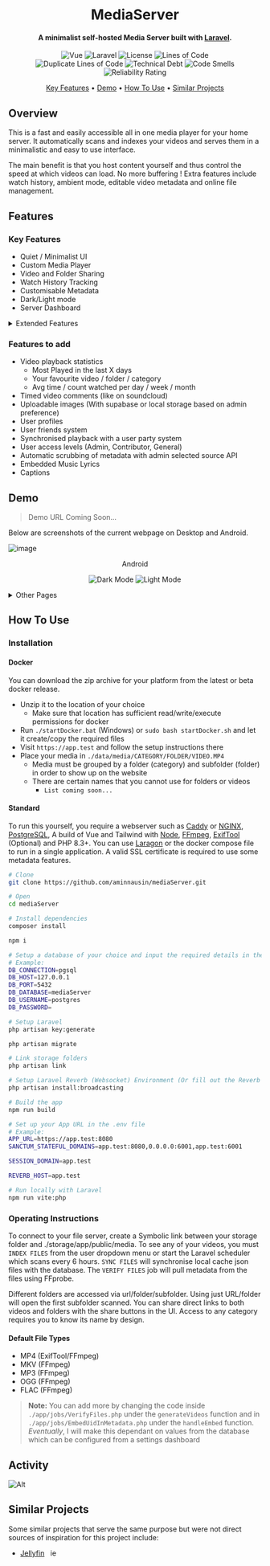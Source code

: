 <h1 align="center" style="display: block;">MediaServer</h1>
<!-- <p  align="center"> -->
  <!-- <br>
  <a href="http://www.amitmerchant.com/electron-markdownify"><img src="https://raw.githubusercontent.com/amitmerchant1990/electron-markdownify/master/app/img/markdownify.png" alt="Markdownify" width="200"></a>
  <br> -->
    <!-- # MediaServer -->
  <!-- <br> -->
<!-- </p> -->

#### <p  align="center">A minimalist self-hosted Media Server built with <a href="https://laravel.com/" target="_blank">Laravel</a>. </p>

<p  align="center">
    <img src="https://img.shields.io/badge/vue-v3.4.29-white" alt="Vue">
    <img src="https://img.shields.io/badge/laravel-v11.10-F9322C" alt="Laravel">
    <img src="https://img.shields.io/badge/license-AGPL%20V3-purple" alt="License">
    <img src="https://sonarcloud.io/api/project_badges/measure?project=aminnausin_mediaServer&metric=ncloc" alt="Lines of Code">
    <br/>
    <img src="https://sonarcloud.io/api/project_badges/measure?project=aminnausin_mediaServer&metric=duplicated_lines_density" alt="Duplicate Lines of Code">
    <img src="https://sonarcloud.io/api/project_badges/measure?project=aminnausin_mediaServer&metric=sqale_index" alt="Technical Debt">
    <img src="https://sonarcloud.io/api/project_badges/measure?project=aminnausin_mediaServer&metric=code_smells" alt="Code Smells">
    <img src="https://sonarcloud.io/api/project_badges/measure?project=aminnausin_mediaServer&metric=reliability_rating" alt="Reliability Rating">
</p>

<p  align="center">
  <a href="#features">Key Features</a> •
  <a href="#demo">Demo</a> •
  <a href="#how-to-use">How To Use</a> •
  <a href="#similar-projects">Similar Projects</a>
</p>

<!-- ![screenshot](.gif) -->

## Overview

This is a fast and easily accessible all in one media player for your home server.
It automatically scans and indexes your videos and serves them in a minimalistic and easy to use interface.

The main benefit is that you host content yourself and thus control the speed at which videos can load. No more buffering !
Extra features include watch history, ambient mode, editable video metadata and online file management.

## Features

### Key Features

- Quiet / Minimalist UI
- Custom Media Player
- Video and Folder Sharing
- Watch History Tracking
- Customisable Metadata
- Dark/Light mode
- Server Dashboard

<details>
<summary>Extended Features</summary>

- Quiet / Minimalist UI
- Custom Media Player
  - New UI
  - Music Support (with cover art)
  - Keybinds
    - k (play/pause)
    - j / LeftArrow (rewind 10s)
    - l / rightArrow (fast forward 10s)
    - SHIFT+N (play next)
    - SHIFT+P (play previous)
    - m (mute/unmute)
    - f (full screen/exit full screen)
  - Speed Controls
  - Player Statistics
  - Ambient Background
    - Provides ambient backlight based on video content in darkmode
    - Can be disabled
  - Video Playback Heatmap
    - Shows up after 5 seeks to any point in a video
    - Ranges from 1 to 25 at any 100th point in the video
    - Can be disabled
  - Watch Party UI Demo (upcoming)
- Video and Folder Sharing
  - With video id or folder name in the URL
- Customisable Video Metadata
  - Thumbnail
  - Description
  - Episode / Season number
  - Release Dates
  - Tags
- Customisable Folder Metadata
  - Thumbnail
  - Description
  - Release Dates
  - Studio
- Watch History Tracking
  - Can filter history by any video or folder attribute
- View Counts
  - See how many times you have viewed a video vs everybody else
- Persistent Metadata
  - Moved or reuploaded videos will be matched with pre-existing metadata
- Dark/Light mode
- Server Dashboard
  - Index process manager
  - Library Manager
  - Folder Manager
  - User Manager
  - Server Statistics
  </details>

### Features to add

- Video playback statistics
  - Most Played in the last X days
  - Your favourite video / folder / category
  - Avg time / count watched per day / week / month
- Timed video comments (like on soundcloud)
- Uploadable images (With supabase or local storage based on admin preference)
- User profiles
- User friends system
- Synchronised playback with a user party system
- User access levels (Admin, Contributor, General)
- Automatic scrubbing of metadata with admin selected source API
- Embedded Music Lyrics
- Captions

## Demo

> Demo URL Coming Soon...

Below are screenshots of the current webpage on Desktop and Android.

<!-- ![image](https://github.com/aminnausin/mediaServer/assets/83550431/495ba4cb-0e30-45e3-91b7-d3a3dae454b6) -->
<!-- ![image](https://github.com/aminnausin/mediaServer/assets/83550431/7df9dbe1-efec-4aad-ae64-df857f718480) -->
<!-- (https://github.com/aminnausin/mediaServer/assets/83550431/bdd531b0-85f9-499e-8f96-5d853f080cad)-->
<!-- (https://github.com/aminnausin/mediaServer/assets/83550431/5e99db0d-ca0d-477e-add4-fd2144790165)-->
<!-- |![Dark](https://github.com/user-attachments/assets/f0db341f-c3c8-44d0-8faf-a16e6f958726)|![Light](https://github.com/user-attachments/assets/ed82c114-940b-4ca1-ad8d-d2bab62f1851)| -->
<!--| ![Dark](https://github.com/user-attachments/assets/70c17425-96f2-4516-a7ce-c046d45f90c4) | ![Light](https://github.com/user-attachments/assets/b17d374c-9334-457e-9c49-768d2d38c291) | -->

<!-- ![image](https://github.com/user-attachments/assets/37313603-68b2-46f4-8190-5a0a692acecf)
![image](https://github.com/user-attachments/assets/b7a10430-d98c-4d5c-9a8f-a550434eb9c1) -->

![image](https://github.com/user-attachments/assets/b0b33874-6643-47e7-bcbd-4c16bcfa3f50)

<!--
![Dark](https://github.com/user-attachments/assets/8813ac95-3874-44a5-b1e2-5fc7ef73e768)
![Light](https://github.com/user-attachments/assets/2da8c1ce-41f4-4462-afdb-bf9bc5856db8) -->

<p align="center">
Android
</p>

<p  align="center">
    <img src="https://github.com/user-attachments/assets/dba26693-265f-4fe8-a1b1-c3d62e5f0974" alt="Dark Mode">
    <img src="https://github.com/user-attachments/assets/d6e47258-f6a5-4bc5-9363-a9bff154e813" alt="Light Mode">
</p>

<details>
<summary>Other Pages</summary>

### Music Player

<!-- ![image](https://github.com/user-attachments/assets/6b20b784-e781-45f9-bf3d-5f31947329de)
![image](https://github.com/user-attachments/assets/2b1da093-d026-4db1-b4a4-741be37510e7) -->

![image](https://github.com/user-attachments/assets/59a335c7-9b19-42ba-9bc0-8d0f3c2bf3cf)

### Player Options

![image](https://github.com/user-attachments/assets/23feedaf-74b0-4fe4-b239-804bb4d0f1fe)
![image](https://github.com/user-attachments/assets/05a2e4fd-e1c4-4fce-baed-31c850315a4c)

### Setup Page

![image](https://github.com/user-attachments/assets/6953e236-e93d-45a4-b044-12f973781730)

### Analytics

<!-- ![image](https://github.com/user-attachments/assets/625e29b7-506f-4cf6-890f-ebdff50c6ea0) -->

![image](https://github.com/user-attachments/assets/1b69bd5e-5356-4ef0-931b-b7231b7bb638)

### Library Management

<!--![image](https://github.com/user-attachments/assets/ed5b4cf5-2155-4f90-8d81-b86893ace9c1) -->

![image](https://github.com/user-attachments/assets/01d59dfb-c511-4786-ae92-4784667db84d)

### User Management

<!--![image](https://github.com/user-attachments/assets/ad1addff-e949-48ac-9f8c-f070deda1002 -->

![image](https://github.com/user-attachments/assets/988aa053-9ca8-4ae7-8235-fc344fbd0d0c)

### Task Dashboard

<!--![image](https://github.com/user-attachments/assets/e38cedee-3f74-4c77-8311-74e5a35d7b4e) -->

![image](https://github.com/user-attachments/assets/d7749c4c-b6c1-4e55-8550-535126c2538d)

</details>

## How To Use

### Installation

#### Docker

You can download the zip archive for your platform from the latest or beta docker release.

- Unzip it to the location of your choice
  - Make sure that location has sufficient read/write/execute permissions for docker
- Run `./startDocker.bat` (Windows) or `sudo bash startDocker.sh` and let it create/copy the required files
- Visit `https://app.test` and follow the setup instructions there
- Place your media in `./data/media/CATEGORY/FOLDER/VIDEO.MP4`
  - Media must be grouped by a folder (category) and subfolder (folder) in order to show up on the website
  - There are certain names that you cannot use for folders or videos
    - `List coming soon...`

#### Standard

To run this yourself, you require a webserver such as [Caddy](https://caddyserver.com/) or [NGINX](https://nginx.org/en/index.html), [PostgreSQL](https://www.postgresql.org/), A build of Vue and Tailwind with [Node](https://nodejs.org/en), [FFmpeg](https://www.ffmpeg.org/), [ExifTool](https://exiftool.org/) (Optional) and PHP 8.3+. You can use [Laragon](https://laragon.org/) or the docker compose file to run in a single application. A valid SSL certificate is required to use some metadata features.

```bash
# Clone
git clone https://github.com/aminnausin/mediaServer.git

# Open
cd mediaServer

# Install dependencies
composer install

npm i

# Setup a database of your choice and input the required details in the .env file.
# Example:
DB_CONNECTION=pgsql
DB_HOST=127.0.0.1
DB_PORT=5432
DB_DATABASE=mediaServer
DB_USERNAME=postgres
DB_PASSWORD=

# Setup Laravel
php artisan key:generate

php artisan migrate

# Link storage folders
php artisan link

# Setup Laravel Reverb (Websocket) Environment (Or fill out the Reverb Variables Yourself)
php artisan install:broadcasting

# Build the app
npm run build

# Set up your App URL in the .env file
# Example:
APP_URL=https://app.test:8080
SANCTUM_STATEFUL_DOMAINS=app.test:8080,0.0.0.0:6001,app.test:6001

SESSION_DOMAIN=app.test

REVERB_HOST=app.test

# Run locally with Laravel
npm run vite:php
```

### Operating Instructions

To connect to your file server, create a Symbolic link between your storage folder and ./storage/app/public/media.
To see any of your videos, you must `INDEX FILES` from the user dropdown menu or start the Laravel scheduler which scans
every 6 hours. `SYNC FILES` will synchronise local cache json files with the database. The `VERIFY FILES` job will pull metadata
from the files using FFprobe.

Different folders are accessed via url/folder/subfolder. Using just URL/folder will open the first subfolder scanned.
You can share direct links to both videos and folders with the share buttons in the UI. Access to any category requires you to know its name by design.

#### Default File Types

- MP4 (ExifTool/FFmpeg)
- MKV (FFmpeg)
- MP3 (FFmpeg)
- OGG (FFmpeg)
- FLAC (FFmpeg)

> **Note:**
> You can add more by changing the code inside `./app/jobs/VerifyFiles.php` under the `generateVideos` function and in `./app/jobs/EmbedUidInMetadata.php` under the `handleEmbed` function.
> _Eventually_, I will make this dependant on values from the database which can be configured from a settings dashboard

## Activity

![Alt](https://repobeats.axiom.co/api/embed/fece6050fc62da0ebd2d200f904abaa3d09900dd.svg 'Repobeats analytics image')

## Similar Projects

Some similar projects that serve the same purpose but were not direct sources of inspiration for this project include:

- [Jellyfin](https://github.com/jellyfin/jellyfin) &nbsp; <img src="https://static-00.iconduck.com/assets.00/jellyfin-icon-2048x2048-4rlr467k.png" alt="jellyfin" width=14 height=14>
